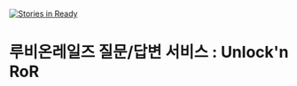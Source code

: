 [![Stories in Ready](https://badge.waffle.io/cycorld/Unlock-n-ROR.png?label=ready&title=Ready)](https://waffle.io/cycorld/Unlock-n-ROR)
# 루비온레일즈 질문/답변 서비스 : Unlock'n RoR
